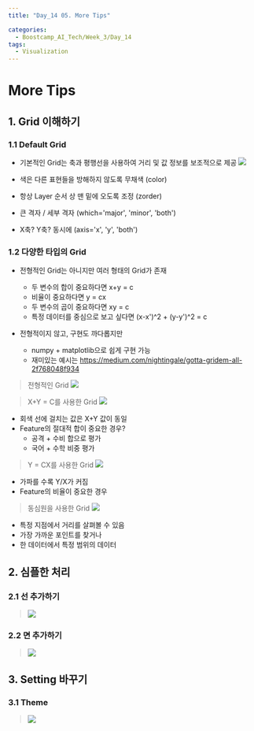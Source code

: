 ```yaml
---
title: "Day_14 05. More Tips"

categories:
  - Boostcamp_AI_Tech/Week_3/Day_14
tags:
  - Visualization
---
```


# More Tips

## 1. Grid 이해하기

### 1.1 Default Grid

- 기본적인 Grid는 축과 평행선을 사용하여 거리 및 값 정보를 보조적으로 제공
    ![]({{site.url}}/assets/images/2021-08-20-14-18-11.png)

- 색은 다른 표현들을 방해하지 않도록 무채색 (color)
- 항상 Layer 순서 상 맨 밑에 오도록 조정 (zorder)
- 큰 격자 / 세부 격자 (which='major', 'minor', 'both')
- X축? Y축? 동시에 (axis='x', 'y', 'both')

### 1.2 다양한 타입의 Grid

- 전형적인 Grid는 아니지만 여러 형태의 Grid가 존재
  - 두 변수의 합이 중요하다면 x+y = c
  - 비율이 중요하다면 y = cx
  - 두 변수의 곱이 중요하다면 xy = c
  - 특정 데이터를 중심으로 보고 싶다면 (x-x')^2 + (y-y')^2 = c

- 전형적이지 않고, 구현도 까다롭지만
  - numpy + matplotlib으로 쉽게 구현 가능
  - 재미있는 예시는 https://medium.com/nightingale/gotta-gridem-all-2f768048f934

> 전형적인 Grid
    ![]({{site.url}}/assets/images/2021-08-20-14-22-11.png)

> X+Y = C를 사용한 Grid
    ![]({{site.url}}/assets/images/2021-08-20-14-23-13.png)

- 회색 선에 걸치는 값은 X+Y 값이 동일
- Feature의 절대적 합이 중요한 경우?
  - 공격 + 수비 합으로 평가
  - 국어 + 수학 비중 평가

> Y = CX를 사용한 Grid
    ![]({{site.url}}/assets/images/2021-08-20-14-24-28.png)

- 가파를 수록 Y/X가 커짐
- Feature의 비율이 중요한 경우

> 동심원을 사용한 Grid
    ![]({{site.url}}/assets/images/2021-08-20-14-26-12.png)

- 특정 지점에서 거리를 살펴볼 수 있음
- 가장 가까운 포인트를 찾거나
- 한 데이터에서 특정 범위의 데이터

## 2. 심플한 처리

### 2.1 선 추가하기

> ![]({{site.url}}/assets/images/2021-08-20-14-27-25.png)

### 2.2 면 추가하기

> ![]({{site.url}}/assets/images/2021-08-20-14-28-41.png)

## 3. Setting 바꾸기

### 3.1 Theme

> ![]({{site.url}}/assets/images/2021-08-20-14-29-51.png)

